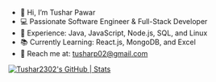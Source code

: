 - 👋 Hi, I’m Tushar Pawar
- 💻 Passionate Software Engineer & Full-Stack Developer
- 🚀 Experience: Java, JavaScript, Node.js, SQL, and Linux
- 📚 Currently Learning: React.js, MongoDB, and Excel
- 📩 Reach me at: tusharp02@gmail.com

<!---
Tushar2302/Tushar2302 is a ✨ special ✨ repository because its `README.md` (this file) appears on your GitHub profile.
You can click the Preview link to take a look at your changes.
--->
[![Tushar2302's GitHub | Stats](https://stats.quine.sh/Tushar2302/github?theme=dark)](https://quine.sh?utm_source=widgets&utm_campaign=Tushar2302)
